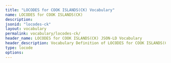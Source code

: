 ```yaml
---
title: "LOCODES for COOK ISLANDS(CK) Vocabulary"
name: LOCODES for COOK ISLANDS(CK) 
description: 
jsonid: "locodes-ck"
layout: vocabulary
permalink: vocabulary/locodes-ck/
header_name: LOCODES for COOK ISLANDS(CK) JSON-LD Vocabulary
header_description: Vocabulary Definition of LOCODES for COOK ISLANDS(CK) semantics in HTML format. JSON-LD format is available at [locodes-ck.jsonld](https://edi3.org/vocabulary/locodes-ck.jsonld)
type: locode
options:
---
```

